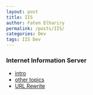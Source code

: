```yaml
---
layout: post
title: IIS
author: Faten Elhariry
permalink: /posts/IIS/
categories: Dev
tags: IIS Dev
---
```

### Internet Information Server 
- [intro](/intro.md)
- [other topics](/posts/IIS/defaultDocument)
- [URL Rewrite](/URL_rewrite.md)
